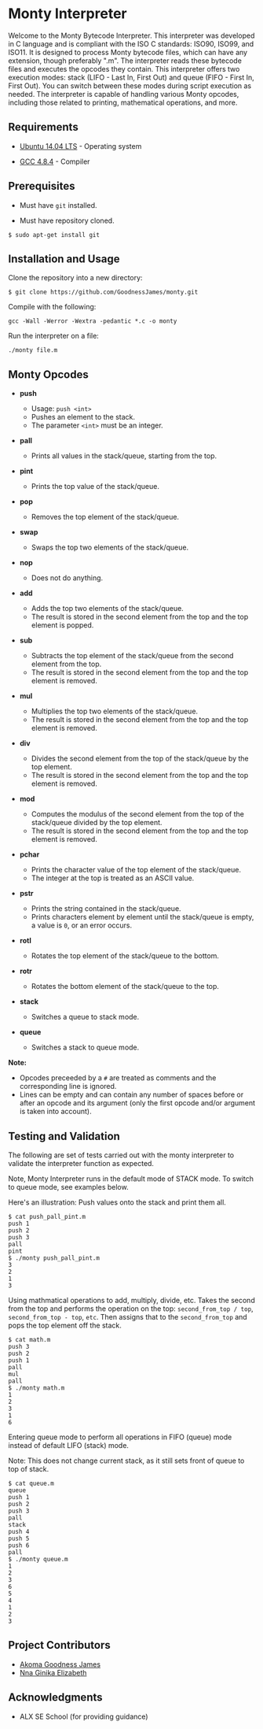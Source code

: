 # Monty Interpreter
Welcome to the Monty Bytecode Interpreter. This interpreter was developed in C language and is compliant with the ISO C standards: ISO90, ISO99, and ISO11. It is designed to process Monty bytecode files, which can have any extension, though preferably ".m". The interpreter reads these bytecode files and executes the opcodes they contain.
This interpreter offers two execution modes: stack (LIFO - Last In, First Out) and queue (FIFO - First In, First Out). You can switch between these modes during script execution as needed. The interpreter is capable of handling various Monty opcodes, including those related to printing, mathematical operations, and more.

## Requirements
* [Ubuntu 14.04 LTS](http://releases.ubuntu.com/14.04/) - Operating system

* [GCC 4.8.4](https://gcc.gnu.org/gcc-4.8/) - Compiler


## Prerequisites

* Must have `git` installed.

* Must have repository cloned.

```
$ sudo apt-get install git
```

## Installation and Usage

Clone the repository into a new directory:

```
$ git clone https://github.com/GoodnessJames/monty.git
```
Compile with the following:

```
gcc -Wall -Werror -Wextra -pedantic *.c -o monty
```

Run the interpreter on a file:

```
./monty file.m
```

## Monty Opcodes

* **push**
  * Usage: `push <int>`
  * Pushes an element to the stack.
  * The parameter `<int>` must be an integer.

* **pall**
  * Prints all values in the stack/queue, starting from the top.

* **pint**
  * Prints the top value of the stack/queue.

* **pop**
  * Removes the top element of the stack/queue.

* **swap**
  * Swaps the top two elements of the stack/queue.

* **nop**
  * Does not do anything.

* **add**
  * Adds the top two elements of the stack/queue.
  * The result is stored in the second element from the top and the top element is popped.

* **sub**
  * Subtracts the top element of the stack/queue from the second element from the top.
  * The result is stored in the second element from the top and the top element is removed.

* **mul**
  * Multiplies the top two elements of the stack/queue.
  * The result is stored in the second element from the top and the top element is removed.

* **div**
  * Divides the second element from the top of the stack/queue by the top element.
  * The result is stored in the second element from the top and the top element is removed.

* **mod**
  * Computes the modulus of the second element from the top of the stack/queue divided by the top element.
  * The result is stored in the second element from the top and the top element is removed.

* **pchar**
  * Prints the character value of the top element of the stack/queue.
  * The integer at the top is treated as an ASCII value.

* **pstr**
  * Prints the string contained in the stack/queue.
  * Prints characters element by element until the stack/queue is empty, a value is `0`, or an error occurs.

* **rotl**
  * Rotates the top element of the stack/queue to the bottom.

* **rotr**
  * Rotates the bottom element of the stack/queue to the top.

* **stack**
  * Switches a queue to stack mode.

* **queue**
  * Switches a stack to queue mode.

**Note:**
- Opcodes preceeded by a `#` are treated as comments and the corresponding line is ignored.
- Lines can be empty and can contain any number of spaces before or after an opcode and its argument (only the first opcode and/or argument is taken into account).

## Testing and Validation
The following are set of tests carried out with the monty interpreter to validate the interpreter function as expected.

Note, Monty Interpreter runs in the default mode of STACK mode. To switch to queue mode, see examples below.

Here's an illustration: Push values onto the stack and print them all.

```
$ cat push_pall_pint.m
push 1
push 2
push 3
pall
pint
$ ./monty push_pall_pint.m
3
2
1
3
```

Using mathmatical operations to add, multiply, divide, etc. Takes the second from the top and performs the operation on the top: `second_from_top / top`, `second_from_top - top`, `etc`. Then assigns that to the `second_from_top` and pops the top element off the stack.

```
$ cat math.m
push 3
push 2
push 1
pall
mul
pall
$ ./monty math.m
1
2
3
1
6
```

Entering queue mode to perform all operations in FIFO (queue) mode instead of default LIFO (stack) mode.

Note: This does not change current stack, as it still sets front of queue to top of stack.

```
$ cat queue.m
queue
push 1
push 2
push 3
pall
stack
push 4
push 5
push 6
pall
$ ./monty queue.m
1
2
3
6
5
4
1
2
3
```

## Project Contributors
- [Akoma Goodness James](https://github.com/GoodnessJames)
- [Nna Ginika Elizabeth](https://github.com/Giniks)

## Acknowledgments
* ALX SE School (for providing guidance)
